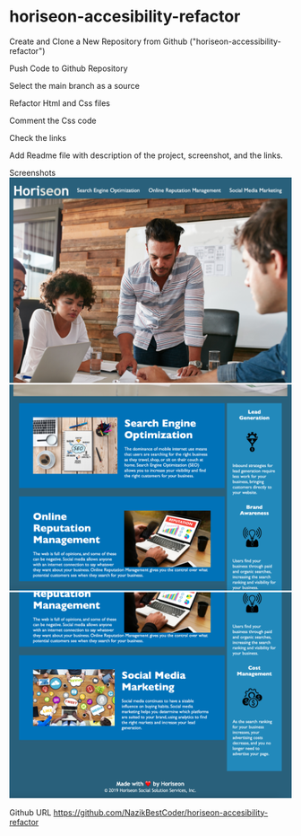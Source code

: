 # horiseon-accesibility-refactor
Create and Clone a New Repository from Github ("horiseon-accessibility-refactor")

Push Code to Github Repository

Select the main branch as a source

Refactor Html and Css files

Comment the Css code

Check the links

Add Readme file with description of the project, screenshot, and the links.

Screenshots
 <img src="./assets/screenshots/Screen Shot 2021-09-02 at 11.31.39 PM.png" />
 <img src="./assets/screenshots/Screen Shot 2021-09-02 at 11.32.19 PM.png" />
 <img src="./assets/screenshots/Screen Shot 2021-09-02 at 11.32.29 PM.png" />
 
 
 Github URL https://github.com/NazikBestCoder/horiseon-accesibility-refactor